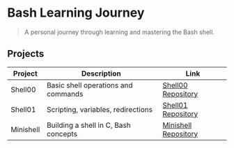 # Bash Learning Journey

> A personal journey through learning and mastering the Bash shell.

## Projects

| Project     | Description                         | Link                                           |
|------------|-------------------------------------|------------------------------------------------|
| Shell00     | Basic shell operations and commands | [Shell00 Repository](https://github.com/ghjoaorodrigues/42-C_Piscine-Shell01) |
| Shell01     | Scripting, variables, redirections  | [Shell01 Repository](https://github.com/ghjoaorodrigues/42-C_Piscine-Shell01) |
| Minishell   | Building a shell in C, Bash concepts| [Minishell Repository](https://github.com/ghjoaorodrigues/42-minishell) |
